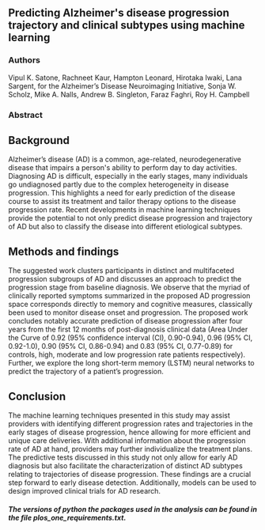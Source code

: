 ## Predicting Alzheimer's disease progression trajectory and clinical subtypes using machine learning
### Authors

Vipul K. Satone, Rachneet Kaur, Hampton Leonard, Hirotaka Iwaki, Lana Sargent, for the Alzheimer’s Disease Neuroimaging Initiative, Sonja W. Scholz, Mike A. Nalls, Andrew B. Singleton, Faraz Faghri, Roy H. Campbell  



### Abstract
## Background
Alzheimer’s disease (AD) is a common, age-related, neurodegenerative disease that impairs a person's ability to perform day to day activities. Diagnosing AD is difficult, especially in the early stages, many individuals go undiagnosed partly due to the complex heterogeneity in disease progression. This highlights a need for early prediction of the disease course to assist its treatment and tailor therapy options to the disease progression rate. Recent developments in machine learning techniques provide the potential to not only predict disease progression and trajectory of AD but also to classify the disease into different etiological subtypes. 

## Methods and findings
The suggested work clusters participants in distinct and multifaceted progression subgroups of AD and discusses an approach to predict the progression stage from baseline diagnosis. We observe that the myriad of clinically reported symptoms summarized in the proposed AD progression space corresponds directly to memory and cognitive measures, classically been used to monitor disease onset and progression. The proposed work concludes notably accurate prediction of disease progression after four years from the first 12 months of post-diagnosis clinical data (Area Under the Curve of 0.92 (95% confidence interval (CI),  0.90-0.94), 0.96 (95% CI, 0.92-1.0), 0.90 (95% CI, 0.86-0.94) and 0.83 (95% CI, 0.77-0.89)  for controls, high, moderate and low progression rate patients respectively). Further, we explore the long short-term memory (LSTM) neural networks to predict the trajectory of a patient’s progression. 

## Conclusion
The machine learning techniques presented in this study may assist providers with identifying different progression rates and trajectories in the early stages of disease progression, hence allowing for more efficient and unique care deliveries. With additional information about the progression rate of AD at hand, providers may further individualize the treatment plans. The predictive tests discussed in this study not only allow for early AD diagnosis but also facilitate the characterization of distinct AD subtypes relating to trajectories of disease progression. These findings are a crucial step forward to early disease detection. Additionally, models can be used to design improved clinical trials for AD research.



##### The versions of python the packages used in the analysis can be found in the file plos_one_requirements.txt.
